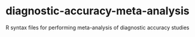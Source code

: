 # diagnostic-accuracy-meta-analysis
R syntax files for performing meta-analysis of diagnostic accuracy studies
